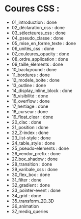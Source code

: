 # Coures CSS : 

- 01_introduction  : done 
- 02_déclaration_css : done 
- 03_sélecteures_css : done 
- 04_pseudo_classe : done 
- 05_mise_en_forme_texte : done 
- 06_unités_css : done 
- 07_couleures_opacity : done 
- 08_ordre_application : done 
- 09_taille_élements : done 
- 10_background : done 
- 11_bordures : done 
- 12_modele_boite : done 
- 13_outline : done 
- 14_display_inline_block : done 
- 15_visibilité : done 
- 16_overflow : done 
- 17_hertiage : done 
- 18_curseur : done 
- 19_float_clear : done 
- 20_clac : done 
- 21_position : done 
- 22_Z-index : done 
- 23_list-style : done 
- 24_table_style : done 
- 25_pseudo-elements : done 
- 26_vendor_prefix : done 
- 27_box_shadow : done 
- 28_transition : done 
- 29_varibale_css : done 
- 30_flex_box : done 
- 31_filter : done
- 32_gradient : done 
- 33_pointer-event : done 
- 34_grid : done 
- 35_transform_2D_3D
- 36_animation
- 37_mediq_queries

